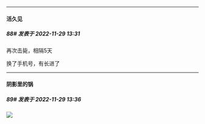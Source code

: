 

*****

####  活久见  
##### 88#       发表于 2022-11-29 13:31

再次击毙，相隔5天

换了手机号，有长进了

*****

####  阴影里的锅  
##### 89#       发表于 2022-11-29 13:36

<img src="https://static.saraba1st.com/image/smiley/face2017/066.png" referrerpolicy="no-referrer">

